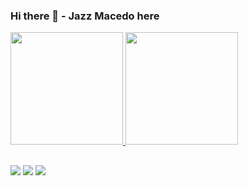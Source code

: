 ### Hi there 👋 - Jazz Macedo here

 <div>
  <a href="https://github.com/jasielmacedo">
  <img height="180em" src="https://github-readme-stats.vercel.app/api?username=jasielmacedo&show_icons=true&theme=react&include_all_commits=true&count_private=false"/>
  <img height="180em" src="https://github-readme-stats.vercel.app/api/top-langs/?username=jasielmacedo&layout=compact&langs_count=7&theme=react&count_private=false"/>
</div>
  
## 
<div> 
 
  <a href="https://www.instagram.com/jasielmacedo/" target="_blank"><img src="https://img.shields.io/badge/-Instagram-%23E4405F?style=for-the-badge&logo=instagram&logoColor=white" target="_blank"></a>
  <a href = "mailto:jasielmacedo@gmail.com"><img src="https://img.shields.io/badge/-Gmail-%23333?style=for-the-badge&logo=gmail&logoColor=white" target="_blank"></a>
  <a href="https://www.linkedin.com/in/jasielmacedo/" target="_blank"><img src="https://img.shields.io/badge/-LinkedIn-%230077B5?style=for-the-badge&logo=linkedin&logoColor=white" target="_blank"></a> 
 
</div>

<!--
**jasielmacedo/jasielmacedo** is a ✨ _special_ ✨ repository because its `README.md` (this file) appears on your GitHub profile.

Here are some ideas to get you started:

- 🔭 I’m currently working on ...
- 🌱 I’m currently learning ...
- 👯 I’m looking to collaborate on ...
- 🤔 I’m looking for help with ...
- 💬 Ask me about ...
- 📫 How to reach me: ...
- 😄 Pronouns: ...
- ⚡ Fun fact: ...
-->
